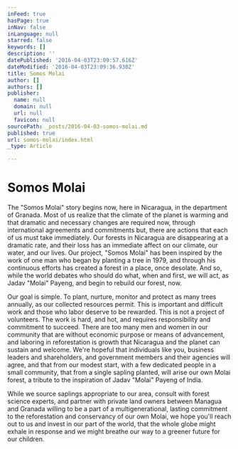```yaml
---
inFeed: true
hasPage: true
inNav: false
inLanguage: null
starred: false
keywords: []
description: ''
datePublished: '2016-04-03T23:09:57.616Z'
dateModified: '2016-04-03T23:09:36.930Z'
title: Somos Molai
author: []
authors: []
publisher:
  name: null
  domain: null
  url: null
  favicon: null
sourcePath: _posts/2016-04-03-somos-molai.md
published: true
url: somos-molai/index.html
_type: Article

---
```

# Somos Molai

The "Somos Molai" story begins now, here in Nicaragua, in the department of Granada. Most of us realize that the climate of the planet is warming and that dramatic and necessary changes are required now, through international agreements and commitments but, there are actions that each of us must take immediately. Our forests in Nicaragua are disappearing at a dramatic rate, and their loss has an immediate affect on our climate, our water, and our lives. Our project, "Somos Molai" has been inspired by the work of one man who began by planting a tree in 1979, and through his continuous efforts has created a forest in a place, once desolate. And so, while the world debates who should do what, when and first, we will act, as Jadav "Molai" Payeng, and begin to rebuild our forest, now.

Our goal is simple. To plant, nurture, monitor and protect as many trees annually, as our collected resources permit. This is important and difficult work and those who labor deserve to be rewarded. This is not a project of volunteers. The work is hard, and hot, and requires responsibility and commitment to succeed. There are too many men and women in our community that are without economic purpose or means of advancement, and laboring in reforestation is growth that Nicaragua and the planet can sustain and welcome. We're hopeful that individuals like you, business leaders and shareholders, and government members and their agencies will agree, and that from our modest start, with a few dedicated people in a small community, that from a single sapling planted, will arise our own Molai forest, a tribute to the inspiration of Jadav "Molai" Payeng of India.

While we source saplings appropriate to our area, consult with forest science experts, and partner with private land owners between Managua and Granada willing to be a part of a multigenerational, lasting commitment to the reforestation and conservancy of our own Molai, we hope you'll reach out to us and invest in our part of the world, that the whole globe might exhale in response and we might breathe our way to a greener future for our children.